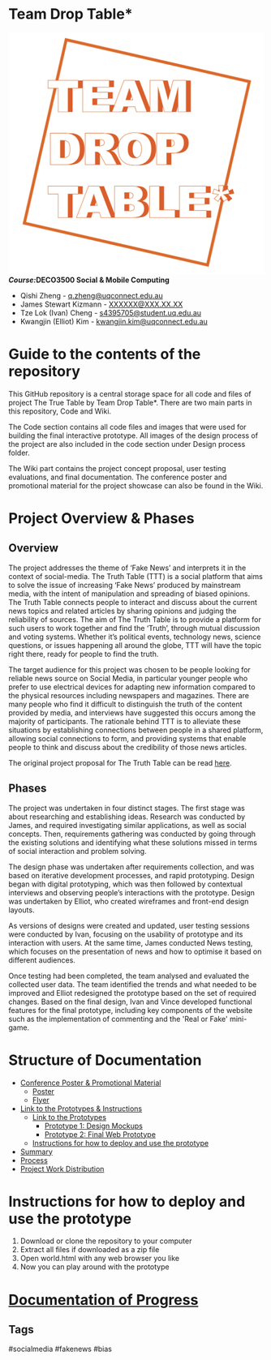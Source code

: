 # Team Drop Table*
![team_logo](https://github.com/deco3500-2018/DROP-TABLE-star/blob/master/Team%20DROP%20TABLE.png)
<strong><i>Course:</i>DECO3500 Social & Mobile Computing</strong><br>
+ Qishi Zheng - q.zheng@uqconnect.edu.au
+ James Stewart Kizmann - XXXXXX@XXX.XX.XX
+ Tze Lok (Ivan) Cheng - s4395705@student.uq.edu.au
+ Kwangjin (Elliot) Kim - kwangjin.kim@uqconnect.edu.au

# Guide to the contents of the repository
This GitHub repository is a central storage space for all code and files of project The True Table by Team Drop Table*. There are two main parts in this repository, Code and Wiki.

The Code section contains all code files and images that were used for building the final interactive prototype. All images of the design process of the project are also included in the code section under Design process folder.

The Wiki part contains the project concept proposal, user testing evaluations, and final documentation. The conference poster and promotional material for the project showcase can also be found in the Wiki.

# Project Overview & Phases
<h2>Overview</h2>
The project addresses the theme of ‘Fake News’ and interprets it in the context of social-media. The Truth Table (TTT) is a social platform that aims to solve the issue of increasing ‘Fake News’ produced by mainstream media, with the intent of manipulation and spreading of biased opinions. The Truth Table connects people to interact and discuss about the current news topics and related articles by sharing opinions and judging the reliability of sources. The aim of The Truth Table is to provide a platform for such users to work together and find the ‘Truth’, through mutual discussion and voting systems. Whether it’s political events, technology news, science questions, or issues happening all around the globe, TTT will have the topic right there, ready for people to find the truth.

The target audience for this project was chosen to be people looking for reliable news source on Social Media, in particular younger people who prefer to use electrical devices for adapting new information compared to the physical resources including newspapers and magazines. There are many people who find it difficult to distinguish the truth of the content provided by media, and interviews have suggested this occurs among the majority of participants. The rationale behind TTT is to alleviate these situations by establishing  connections between people in a shared platform, allowing social connections to form, and providing systems that enable people to think and discuss about the credibility of those news articles.

The original project proposal for The Truth Table can be read [here](https://github.com/deco3500-2018/DROP-TABLE-star/wiki/Proposal).

<h2>Phases</h2>
The project was undertaken in four distinct stages.
The first stage was about researching and establishing ideas. Research was conducted by James, and required investigating similar applications, as well as social concepts. Then, requirements gathering was conducted by going through the existing solutions and identifying what these solutions missed in terms of social interaction and problem solving.  

The design phase was undertaken after requirements collection, and was based on iterative development processes, and rapid prototyping. Design began with digital prototyping, which was then followed by contextual interviews and observing people’s interactions with the prototype. Design was undertaken by Elliot, who created wireframes and front-end design layouts.

As versions of designs were created and updated, user testing sessions were conducted by Ivan, focusing on the usability of prototype and its interaction with users. At the same time, James conducted News testing, which focuses on the presentation of news and how to optimise it based on different audiences.

Once testing had been completed, the team analysed and evaluated the collected user data. The team identified the trends and what needed to be improved and Elliot redesigned the prototype based on the set of required changes.
Based on the final design, Ivan and Vince developed functional features for the final prototype, including key components of the website such as the implementation of commenting and the 'Real or Fake' mini-game.

# Structure of Documentation
- [Conference Poster & Promotional Material](https://github.com/deco3500-2018/DROP-TABLE-star/wiki/Documentation#conference-poster--promotional-material)
  - [Poster](https://github.com/deco3500-2018/DROP-TABLE-star/wiki/Documentation#poster)
  - [Flyer](https://github.com/deco3500-2018/DROP-TABLE-star/wiki/Documentation#flyers)
- [Link to the Prototypes & Instructions](https://github.com/deco3500-2018/DROP-TABLE-star/wiki/Documentation#link-to-the-prototype--instructions)
  - [Link to the Prototypes](https://github.com/deco3500-2018/DROP-TABLE-star/wiki/Documentation#links-to-the-prototypes)
    - [Prototype 1: Design Mockups](https://github.com/deco3500-2018/DROP-TABLE-star/wiki/Documentation#prototype-1-design-mockups)
    - [Prototype 2: Final Web Prototype](https://github.com/deco3500-2018/DROP-TABLE-star/wiki/Documentation#prototype-2-final-web-prototypes)
  - [Instructions for how to deploy and use the prototype](https://github.com/deco3500-2018/DROP-TABLE-star/wiki/Documentation#instructions-for-how-to-deploy-and-use-the-prototype)
- [Summary](https://github.com/deco3500-2018/DROP-TABLE-star/wiki/Documentation#summary)
- [Process](https://github.com/deco3500-2018/DROP-TABLE-star/wiki/Documentation#process)
- [Project Work Distribution](https://github.com/deco3500-2018/DROP-TABLE-star/wiki/Documentation#project-work-distributiony)

# Instructions for how to deploy and use the prototype
1. Download or clone the repository to your computer
2. Extract all files if downloaded as a zip file
3. Open world.html with any web browser you like
4. Now you can play around with the prototype

# [Documentation of Progress](https://github.com/deco3500-2018/DROP-TABLE-star/wiki)

<h2>Tags</h2>
#socialmedia #fakenews #bias
